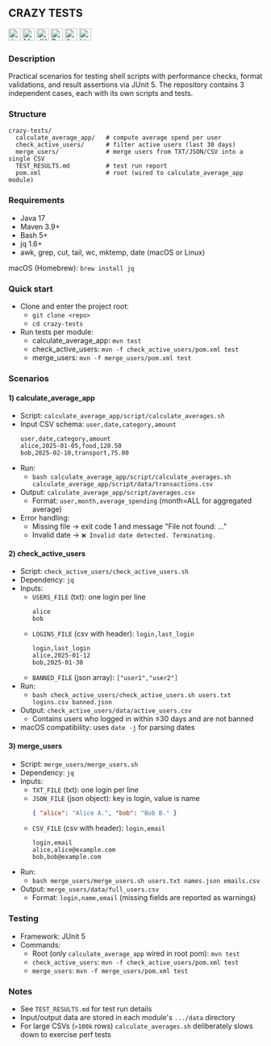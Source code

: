 ## CRAZY TESTS

<p>
  <img alt="Java" src="https://cdn.jsdelivr.net/gh/devicons/devicon/icons/java/java-original.svg" height="24" />
  <img alt="Maven" src="https://cdn.jsdelivr.net/gh/devicons/devicon/icons/apachemaven/apachemaven-original.svg" height="24" />
  <img alt="JUnit" src="https://cdn.jsdelivr.net/gh/devicons/devicon/icons/junit/junit-original-wordmark.svg" height="24" />
  <img alt="Bash" src="https://cdn.jsdelivr.net/gh/devicons/devicon/icons/bash/bash-original.svg" height="24" />
  <img alt="Apple" src="https://cdn.jsdelivr.net/gh/devicons/devicon/icons/apple/apple-original.svg" height="24" />
  <img alt="Linux" src="https://cdn.jsdelivr.net/gh/devicons/devicon/icons/linux/linux-original.svg" height="24" />
</p>

### Description

Practical scenarios for testing shell scripts with performance checks, format validations, and result assertions via JUnit 5. The repository contains 3 independent cases, each with its own scripts and tests.

### Structure

```
crazy-tests/
  calculate_average_app/   # compute average spend per user
  check_active_users/      # filter active users (last 30 days)
  merge_users/             # merge users from TXT/JSON/CSV into a single CSV
  TEST_RESULTS.md          # test run report
  pom.xml                  # root (wired to calculate_average_app module)
```

### Requirements

- Java 17
- Maven 3.9+
- Bash 5+
- jq 1.6+
- awk, grep, cut, tail, wc, mktemp, date (macOS or Linux)

macOS (Homebrew): `brew install jq`

### Quick start

- Clone and enter the project root:
  - `git clone <repo>`
  - `cd crazy-tests`
- Run tests per module:
  - calculate_average_app: `mvn test`
  - check_active_users: `mvn -f check_active_users/pom.xml test`
  - merge_users: `mvn -f merge_users/pom.xml test`

### Scenarios

#### 1) calculate_average_app

- Script: `calculate_average_app/script/calculate_averages.sh`
- Input CSV schema: `user,date,category,amount`
  ```csv
  user,date,category,amount
  alice,2025-01-05,food,120.50
  bob,2025-02-10,transport,75.00
  ```
- Run:
  - `bash calculate_average_app/script/calculate_averages.sh calculate_average_app/script/data/transactions.csv`
- Output: `calculate_average_app/script/averages.csv`
  - Format: `user,month,average_spending` (month=ALL for aggregated average)
- Error handling:
  - Missing file → exit code 1 and message "File not found: ..."
  - Invalid date → `❌ Invalid date detected. Terminating.`

#### 2) check_active_users

- Script: `check_active_users/check_active_users.sh`
- Dependency: `jq`
- Inputs:
  - `USERS_FILE` (txt): one login per line
    ```
    alice
    bob
    ```
  - `LOGINS_FILE` (csv with header): `login,last_login`
    ```csv
    login,last_login
    alice,2025-01-12
    bob,2025-01-30
    ```
  - `BANNED_FILE` (json array): `["user1","user2"]`
- Run:
  - `bash check_active_users/check_active_users.sh users.txt logins.csv banned.json`
- Output: `check_active_users/data/active_users.csv`
  - Contains users who logged in within ≤30 days and are not banned
- macOS compatibility: uses `date -j` for parsing dates

#### 3) merge_users

- Script: `merge_users/merge_users.sh`
- Dependency: `jq`
- Inputs:
  - `TXT_FILE` (txt): one login per line
  - `JSON_FILE` (json object): key is login, value is name
    ```json
    { "alice": "Alice A.", "bob": "Bob B." }
    ```
  - `CSV_FILE` (csv with header): `login,email`
    ```csv
    login,email
    alice,alice@example.com
    bob,bob@example.com
    ```
- Run:
  - `bash merge_users/merge_users.sh users.txt names.json emails.csv`
- Output: `merge_users/data/full_users.csv`
  - Format: `login,name,email` (missing fields are reported as warnings)

### Testing

- Framework: JUnit 5
- Commands:
  - Root (only `calculate_average_app` wired in root pom): `mvn test`
  - `check_active_users`: `mvn -f check_active_users/pom.xml test`
  - `merge_users`: `mvn -f merge_users/pom.xml test`

### Notes

- See `TEST_RESULTS.md` for test run details
- Input/output data are stored in each module's `.../data` directory
- For large CSVs (`>100k` rows) `calculate_averages.sh` deliberately slows down to exercise perf tests
